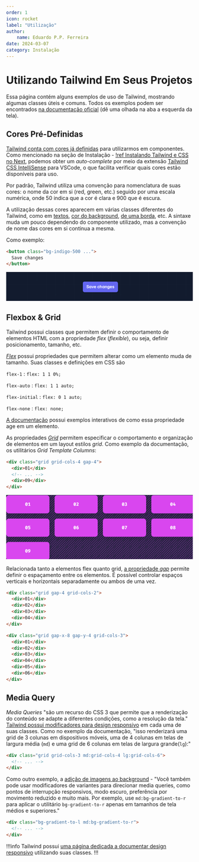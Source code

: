 ```yaml
---
order: 1
icon: rocket
label: "Utilização"
author:
    name: Eduardo P.P. Ferreira
date: 2024-03-07
category: Instalação
---
```


# Utilizando Tailwind Em Seus Projetos

Essa página contém alguns exemplos de uso de Tailwind, mostrando algumas classes úteis e comuns.
Todos os exemplos podem ser encontrados [na documentação oficial](https://tailwindcss.com/docs/installation) (dê uma olhada na aba a esquerda da tela).

## Cores Pré-Definidas

[Tailwind conta com cores já definidas](https://tailwindcss.com/docs/customizing-colors) para utilizarmos em componentes. Como mencionado na seção de Instalação - [!ref Instalando Tailwind e CSS no Next](./instalacao.md), podemos obter um *auto-complete* por meio da extensão [Tailwind CSS IntelliSense](https://marketplace.visualstudio.com/items?itemName=bradlc.vscode-tailwindcss) para VSCode, o que facilita verificar quais cores estão disponíveis para uso.

Por padrão, Tailwind utiliza uma convenção para nomenclatura de suas cores: o nome da cor em si (red, green, etc.) seguido por uma escala numérica, onde 50 indica que a cor é clara e 900 que é escura.

A utilização dessas cores aparecem em várias classes diferentes do Tailwind, como em [textos](https://tailwindcss.com/docs/text-color), [cor do background](https://tailwindcss.com/docs/background-color), [de uma borda](https://tailwindcss.com/docs/border-color), etc. A sintaxe muda um pouco dependendo do componente utilizado, mas a convenção de nome das cores em si continua a mesma.

Como exemplo:

```html
<button class="bg-indigo-500 ...">
  Save changes
</button>
```

![Cor de Background de um Botão](../assets/exemplos/tailwindBgColor_example.png)

## Flexbox & Grid

Tailwind possui classes que permitem definir o comportamento de elementos HTML com a propriedade *flex* (*flexible*), ou seja, definir posicionamento, tamanho, etc.

[*Flex*](https://tailwindcss.com/docs/flex) possui propriedades que permitem alterar como um elemento muda de tamanho. Suas classes e definições em CSS são

`flex-1`
:   `flex: 1 1 0%;`

`flex-auto`
:   `flex: 1 1 auto;`

`flex-initial`
:   `flex: 0 1 auto;`

`flex-none`
:   `flex: none;`

[A documentação](https://tailwindcss.com/docs/flex) possui exemplos interativos de como essa propriedade age em um elemento.

As propriedades [*Grid*](https://tailwindcss.com/docs/grid-template-columns) permitem especificar o comportamento e organização de elementos em um layout estilos *grid*. Como exemplo da documentação, os utilitários *Grid Template Columns*:

```html
<div class="grid grid-cols-4 gap-4">
  <div>01</div>
  <!-- ... -->
  <div>09</div>
</div>
```

![Organização das colunas em um *grid*](../assets/exemplos/tailwindGrid_example.png)

Relacionada tanto a elementos flex quanto grid, [a propriedade *gap*](https://tailwindcss.com/docs/gap) permite definir o espaçamento entre os elementos. É possível controlar espaços verticais e horizontais separadamente ou ambos de uma vez.

```html Espaçamento Geral
<div class="grid gap-4 grid-cols-2">
  <div>01</div>
  <div>02</div>
  <div>03</div>
  <div>04</div>
</div>
```

```html Espaçamentos Vertical e Horizontal Separados
<div class="grid gap-x-8 gap-y-4 grid-cols-3">
  <div>01</div>
  <div>02</div>
  <div>03</div>
  <div>04</div>
  <div>05</div>
  <div>06</div>
</div>
```

## Media Query

*Media Queries* "são um recurso do CSS 3 que permite que a renderização do conteúdo se adapte a diferentes condições, como a resolução da tela." [Tailwind possui modificadores para design responsivo](https://tailwindcss.com/docs/hover-focus-and-other-states#media-and-feature-queries) em cada uma de suas classes. Como no exemplo da documentação, "isso renderizará uma grid de 3 colunas em dispositivos móveis, uma de 4 colunas em telas de largura média (`md`) e uma grid de 6 colunas em telas de largura grande(`lg`):"

```html
<div class="grid grid-cols-3 md:grid-cols-4 lg:grid-cols-6">
  <!-- ... -->
</div>
```

Como outro exemplo, a [adição de imagens ao background](https://tailwindcss.com/docs/background-image#breakpoints-and-media-queries) - "Você também pode usar modificadores de variantes para direcionar media queries, como pontos de interrupção responsivos, modo escuro, preferência por movimento reduzido e muito mais.  Por exemplo, use `md:bg-gradient-to-r` para aplicar o utilitário `bg-gradient-to-r` apenas em tamanhos de tela médios e superiores."

```html
<div class="bg-gradient-to-l md:bg-gradient-to-r">
  <!-- ... -->
</div>
```

!!!info
Tailwind possui [uma página dedicada a documentar design responsivo](https://tailwindcss.com/docs/responsive-design) utilizando suas classes.
!!!
